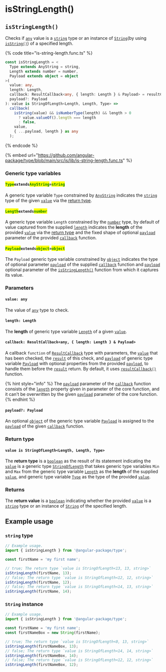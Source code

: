 # isStringLength()

## `isStringLength()`

Checks if [`any`](https://www.typescriptlang.org/docs/handbook/basic-types.html#any) value is a [`string`](https://developer.mozilla.org/en-US/docs/Web/JavaScript/Reference/Global\_Objects/String) type or an instance of [`String`](https://developer.mozilla.org/en-US/docs/Web/JavaScript/Reference/Global\_Objects/String)(by using [`isString()`](isstring.md)) of a specified length.

{% code title="is-string-length.func.ts" %}
```typescript
const isStringLength = <
  Type extends AnyString = string,
  Length extends number = number,
  Payload extends object = object
>(
  value: any,
  length: Length,
  callback: ResultCallback<any, { length: Length } & Payload> = resultCallback,
  payload?: Payload
): value is StringOfLength<Length, Length, Type> =>
  callback(
    isString(value) && isNumberType(length) && length > 0
      ? value.valueOf().length === length
      : false,
    value,
    { ...payload, length } as any
  );
```
{% endcode %}

{% embed url="https://github.com/angular-package/type/blob/main/src/is/lib/is-string-length.func.ts" %}

### Generic type variables

#### <mark style="color:green;">**`Type`**</mark>**`extends`**<mark style="color:green;">**`AnyString`**</mark>**`=`**<mark style="color:green;">**`string`**</mark>

A generic type variable `Type` constrained by [`AnyString`](../types/anystring.md) indicates the [`string`](https://www.typescriptlang.org/docs/handbook/basic-types.html#string) type of the given [`value`](isstringlength.md#value-any) via the [return type](isstringlength.md#return-type).

#### <mark style="color:green;">**`Length`**</mark>**`extends`**<mark style="color:green;">**`number`**</mark>

A generic type variable `Length` constrained by the [`number`](https://www.typescriptlang.org/docs/handbook/basic-types.html#number) type, by default of value captured from the supplied [`length`](isstringlength.md#length-length) indicates the **length** of the provided [`value`](isstringlength.md#value-any) via the [return type](isstringlength.md#return-type) and the fixed shape of optional [`payload`](../types/resultcallback.md#payload-payload) parameter of the provided [`callback`](isstringlength.md#callback-resultcallback-less-than-any-length-length-and-payload-greater-than) function.

#### <mark style="color:green;">**`Payload`**</mark>**`extends`**<mark style="color:green;">**`object`**</mark>**`=`**<mark style="color:green;">**`object`**</mark>

The `Payload` generic type variable constrained by [`object`](https://www.typescriptlang.org/docs/handbook/basic-types.html#object) indicates the type of optional parameter [`payload`](../types/resultcallback.md#payload-payload) of the supplied [`callback`](isstringlength.md#callback-resultcallback-less-than-any-length-length-and-payload-greater-than) function and [`payload`](isstringlength.md#payload-payload) optional parameter of the [`isStringLength()`](isstringlength.md#isstringlength) function from which it captures its value.

### Parameters

#### `value: any`

The value of [`any`](https://www.typescriptlang.org/docs/handbook/2/everyday-types.html#any) type to check.

#### `length: Length`

The **length** of generic type variable [`Length`](isstringlength.md#lengthextendsnumber) of a given [`value`](isstringlength.md#value-any).

#### `callback: ResultCallback<any, { length: Length } & Payload>`

A callback `function` of [`ResultCallback`](../types/resultcallback.md) type with parameters, the [`value`](isstringlength.md#value-any) that has been checked, the [`result`](../types/resultcallback.md#result-boolean) of this check, and [`payload`](../types/resultcallback.md#payload-payload) of generic type variable [`Payload`](isstringlength.md#payloadextendsobject-object) with optional properties from the provided [`payload`](isstringlength.md#payload-payload), to handle them before the [`result`](../types/resultcallback.md#result-boolean) return. By default, it uses [`resultCallback()`](../helper/resultcallback.md) function.

{% hint style="info" %}
The [`payload`](../types/resultcallback.md#payload-payload) parameter of the [`callback`](isstringlength.md#callback-resultcallback-less-than-any-length-length-and-payload-greater-than) function consists of the [`length`](isstringlength.md#length-length) property given in parameter of the core function, and it can't be overwritten by the given [`payload`](isstringlength.md#payload-payload) parameter of the core function.
{% endhint %}

#### `payload?: Payload`

An optional [`object`](https://developer.mozilla.org/en-US/docs/Web/JavaScript/Reference/Global\_Objects/Object) of the generic type variable [`Payload`](isstringlength.md#payloadextendsobject-object) is assigned to the [`payload`](../types/resultcallback.md#payload-payload) of the given [`callback`](isstringlength.md#callback-resultcallback-less-than-any-length-length-and-payload-greater-than) function.

### Return type

#### `value is StringOfLength<Length, Length, Type>`

The **return type** is a [`boolean`](https://www.typescriptlang.org/docs/handbook/basic-types.html#boolean) as the result of its statement indicating the [`value`](isstringlength.md#value-any) is a generic type [`StringOfLength`](../types/stringoflength.md) that takes generic type variables `Min` and `Max` from the generic type variable [`Length`](isstringlength.md#lengthextendsnumber) as the **length** of the supplied [`value`](isstringlength.md#value-any), and generic type variable [`Type`](isstringlength.md#typeextendsanystring) as the type of the provided [`value`](isstringlength.md#value-any).

### Returns

The **return value** is a [`boolean`](https://developer.mozilla.org/en-US/docs/Web/JavaScript/Reference/Global\_Objects/Boolean) indicating whether the provided [`value`](isstringlength.md#value-any) is a [`string`](https://developer.mozilla.org/en-US/docs/Web/JavaScript/Reference/Global\_Objects/String) type or an instance of [`String`](https://developer.mozilla.org/en-US/docs/Web/JavaScript/Reference/Global\_Objects/String) of the specified length.

## Example usage

### `string` type

```typescript
// Example usage.
import { isStringLength } from '@angular-package/type';

const firstName = 'my first name';

// true; The return type `value is StringOfLength<13, 13, string>`
isStringLength(firstName, 13);
// false; The return type `value is StringOfLength<12, 12, string>`
isStringLength(firstName, 12);
// false; The return type `value is StringOfLength<14, 13, string>`
isStringLength(firstName, 14);
```

### `String` instance

```typescript
// Example usage.
import { isStringLength } from '@angular-package/type';

const firstName = 'my first name';
const firstNameBox = new String(firstName);

// true; The return type `value is StringOfLength<0, 13, string>`
isStringLength(firstNameBox, 13);
// false; The return type `value is StringOfLength<14, 14, string>`
isStringLength(firstNameBox, 14);
// false; The return type `value is StringOfLength<12, 12, string>`
isStringLength(firstNameBox, 12);
```
